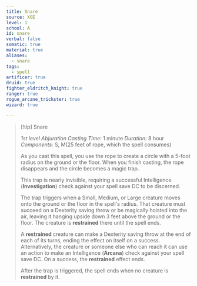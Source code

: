 ```yaml
---
title: Snare
source: XGE
level: 1
school: A
id: snare
verbal: false
somatic: true
material: true
aliases:
  - snare
tags:
  - spell
artificer: true
druid: true
fighter_eldritch_knight: true
ranger: true
rogue_arcane_trickster: true
wizard: true

---
```

>[!tip] Snare
>
> *1st level Abjuration*
> *Casting Time:* 1 minute
> *Duration:* 8 hour
> *Components:* S, M(25 feet of rope, which the spell consumes)
>
>As you cast this spell, you use the rope to create a circle with a 5-foot radius on the ground or the floor. When you finish casting, the rope disappears and the circle becomes a magic trap.
>
>This trap is nearly invisible, requiring a successful Intelligence (**Investigation**) check against your spell save DC to be discerned.
>
>The trap triggers when a Small, Medium, or Large creature moves onto the ground or the floor in the spell's radius. That creature must succeed on a Dexterity saving throw or be magically hoisted into the air, leaving it hanging upside down 3 feet above the ground or the floor. The creature is **restrained** there until the spell ends.
>
>A **restrained** creature can make a Dexterity saving throw at the end of each of its turns, ending the effect on itself on a success. Alternatively, the creature or someone else who can reach it can use an action to make an Intelligence (**Arcana**) check against your spell save DC. On a success, the **restrained** effect ends.
>
>After the trap is triggered, the spell ends when no creature is **restrained** by it.
>


